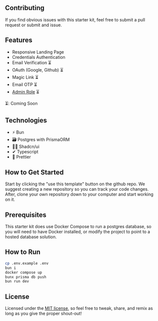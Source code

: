 
## Contributing
If you find obvious issues with this starter kit, feel free to submit a pull request or submit and issue.


## Features
- Responsive Landing Page
- Credentials Authentication
- Email Verification ⏳
- OAuth (Google, Github) ⏳
- Magic Link ⏳
- Email OTP ⏳
- [Admin Role](https://www.better-auth.com/docs/plugins/admin) ⏳

⏳: Coming Soon

## Technologies
- ⚡ Bun
- 🗃️ Postgres with PrismaORM
- 💅🏼 Shadcn/ui
- ✔︎ Typescript
- 🦋 Prettier

## How to Get Started
Start by clicking the "use this template" button on the github repo. We suggest creating a new repository so you can
track your code changes. After, clone your own repository down to your computer and start working on it.

## Prerequisites
This starter kit does use Docker Compose to run a postgres database, so you will need to have Docker
installed, or modify the project to point to a hosted database solution.

## How to Run
```bash
cp .env.example .env
bun i
docker compose up
bunx prisma db push
bun run dev
```

## License
Licensed under the [MIT license](https://github.com/laduniestu/nextjs-betterauth-starterkit/blob/main/LICENSE), so feel free to tweak, share, and remix as long as you give the proper shout-out!
